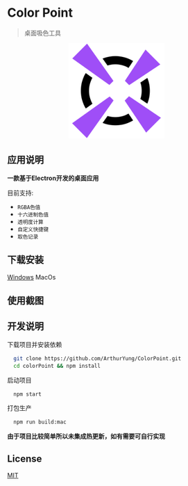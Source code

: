 # Color Point

> 桌面吸色工具

<p align="center">
  <img src="/icon.png" alt="" height="220">
</p>

## 应用说明

**一款基于Electron开发的桌面应用**

目前支持:
- `RGBA色值`
- `十六进制色值`
- `透明度计算`
- `自定义快捷键`
- `取色记录`


## 下载安装

[Windows](/ArthurYung/ColorPoint/releases/download/1.0.1/Color-Point-win32-x64.zip)
MacOs


## 使用截图

## 开发说明

下载项目并安装依赖

```bash
  git clone https://github.com/ArthurYung/ColorPoint.git
  cd colorPoint && npm install
```

启动项目
```bash
  npm start
```

打包生产
```bash
  npm run build:mac
```
**由于项目比较简单所以未集成热更新，如有需要可自行实现**


## License

[MIT](LICENSE.md)

